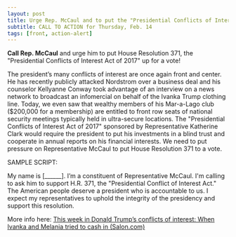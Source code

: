 ```yaml
---
layout: post
title: Urge Rep. McCaul and to put the "Presidential Conflicts of Interest Act of 2017" up for a vote.
subtitle: CALL TO ACTION for Thursday, Feb. 14
tags: [front, action-alert]
---
```


**Call Rep. McCaul** and urge him to put House Resolution 371, the
"Presidential Conflicts of Interest Act of 2017" up for a vote!

The president’s many conflicts of interest are once again front and
center. He has recently publicly attacked Nordstrom over a business
deal and his counselor Kellyanne Conway took advantage of an interview
on a news network to broadcast an infomercial on behalf of the Ivanka
Trump clothing line. Today, we even saw that wealthy members of his
Mar-a-Lago club ($200,000 for a membership) are entitled to front row
seats of national security meetings typically held in ultra-secure
locations. The "Presidential Conflicts of Interest Act of 2017"
sponsored by Representative Katherine Clark would require the president
to put his investments in a blind trust and cooperate in annual reports
on his financial interests. We need to put pressure on Representative
McCaul to put House Resolution 371 to a vote.

SAMPLE SCRIPT:

My name is [______]. I’m a constituent of Representative McCaul.
I'm calling to ask him to support H.R. 371, the "Presidential Conflict
of Interest Act." The American people deserve a president who is
accountable to us. I expect my representatives to uphold the integrity
of the presidency and support this resolution.

More info here:
[This week in Donald Trump’s conflicts of interest: When Ivanka and Melania tried to cash in (Salon.com)](http://www.salon.com/2017/02/11/this-week-in-donald-trumps-conflicts-of-interest-when-ivanka-and-melania-tried-to-cash-in/)
